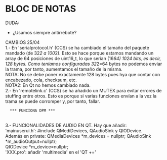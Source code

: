 # BLOC DE NOTAS

DUDA:
- ¿Usamos siempre antirrebote?


CAMBIOS 25/04
<br/>1.- En 'serialprotocol.h' (CCS) se ha cambiado el tamaño del paquete mandado (de 32*2 a 100*2). Esto se hace porque estamos mandando un array de 64 posiciones de uint16_t,
lo que serían (16*64) 1024 bits, es decir, 128 bytes. Como teníamos configuradas 32*2=64 bytes no podemos enviar la trama, por tanto, aumentamos el tamaño de la misma.
<br/>NOTA: No se debe poner exactamente 128 bytes pues hya que contar con encabezado, cola, checksum, etc.
<br/>NOTA2: En Qt no hemos cambiado nada.
<br/>2.- En 'remotelink.c' (CCS) se ha añadido un MUTEX para evitar errores de stuffing entre otros. Esto es porque si varias funciones envían a la vez la trama se puede
corromper y, por tanto, fallar.

      *** FUNCIONA DPM ***
      
<br/>3.- FUNCIONALIDADES DE AUDIO EN QT. Hay que añadir:
<br/>     'mainuserui.h': #include QMediDevices, QAudioSink y QIODevice.
<br/>     Además en private: QMediaDevices *m_devices = nullptr; QAudioSink *m_audioOutput=nullptr;
<br/>     QIODevice *m_device=nullptr;
<br/>     'XXX.pro': añadir 'multimedia' en el 'QT      +='

<br/>
<br/>

